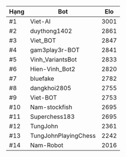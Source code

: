 Hạng|Bot|Elo
---|---|---
#1|Viet-AI|3001
#2|duythong1402|2861
#3|Viet_BOT|2847
#4|gam3play3r-BOT|2841
#5|Vinh_VariantsBot|2833
#6|Hien-Vinh_Bot2|2820
#7|bluefake|2782
#8|dangkhoi2805|2755
#9|Viet-BOT|2753
#10|Nam-stockfish|2695
#11|Superchess183|2695
#12|TungJohn|2361
#13|TungJohnPlayingChess|2242
#14|Nam-Robot|2016
